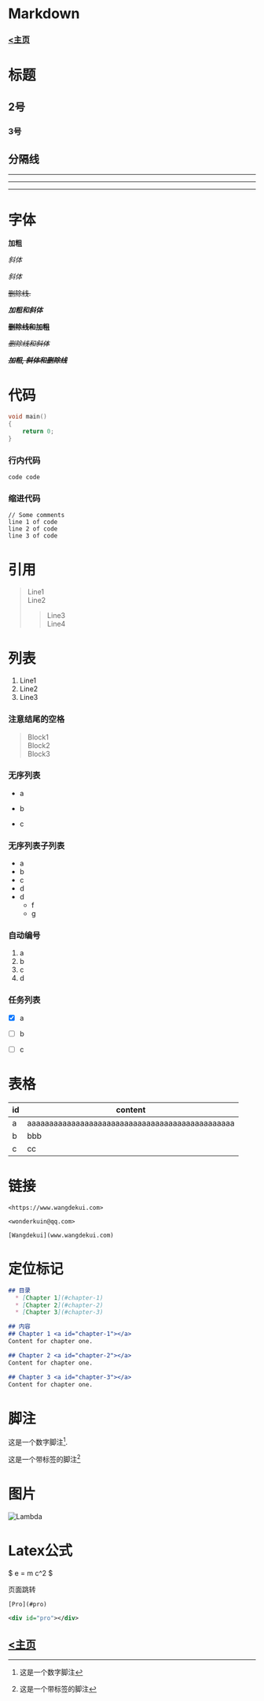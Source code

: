 <head>
    <script src="https://cdn.mathjax.org/mathjax/latest/MathJax.js?config=TeX-AMS-MML_HTMLorMML" type="text/javascript"></script>
    <script type="text/x-mathjax-config">
        MathJax.Hub.Config({
            tex2jax: {
            skipTags: ['script', 'noscript', 'style', 'textarea', 'pre'],
            inlineMath: [['$','$']]
            }
        });
    </script>
</head>

# Markdown

### [<主页](https://www.wangdekui.com/)

# 标题
## 2号
### 3号

## 分隔线

---
___
***

# 字体
**加粗**

*斜体*

_斜体_

~~删除线.~~

***加粗和斜体***

~~**删除线和加粗**~~

~~*删除线和斜体*~~

~~***加粗, 斜体和删除线***~~

# 代码
```c
void main()
{
    return 0;
}
```

### 行内代码

`code code`


### 缩进代码

    // Some comments
    line 1 of code
    line 2 of code
    line 3 of code

# 引用
> Line1  
Line2  
>> Line3  
Line4  

# 列表
1. Line1
2. Line2
3. Line3

### 注意结尾的空格
> Block1  
> Block2  
> Block3

### 无序列表
* a
- b
+ c

### 无序列表子列表
* a
* b
* c
* d
* d
  * f
  * g

### 自动编号
1. a
1. b
1. c
1. d

### 任务列表

- [x] a
- [ ] b
- [ ] c


# 表格

| id | content |
| ------ | ------ |
| a | aaaaaaaaaaaaaaaaaaaaaaaaaaaaaaaaaaaaaaaaaaaaaaa |
| b | bbb |
| c | cc |


# 链接
```
<https://www.wangdekui.com>

<wonderkuin@qq.com>

[Wangdekui](www.wangdekui.com)
```

# 定位标记

```markdown
## 目录
  * [Chapter 1](#chapter-1)
  * [Chapter 2](#chapter-2)
  * [Chapter 3](#chapter-3)
```

```markdown
## 内容
## Chapter 1 <a id="chapter-1"></a>
Content for chapter one.

## Chapter 2 <a id="chapter-2"></a>
Content for chapter one.

## Chapter 3 <a id="chapter-3"></a>
Content for chapter one.
```

# 脚注

这是一个数字脚注[^1].

这是一个带标签的脚注[^label]

[^1]: 这是一个数字脚注
[^label]: 这是一个带标签的脚注

# 图片
![Lambda](https://www.wangdekui.com/images/lambda.png)

# Latex公式

$ e = m c^2 $

页面跳转
```
[Pro](#pro)
```  
```xml
<div id="pro"></div>
```
## [<主页](https://www.wangdekui.com/)